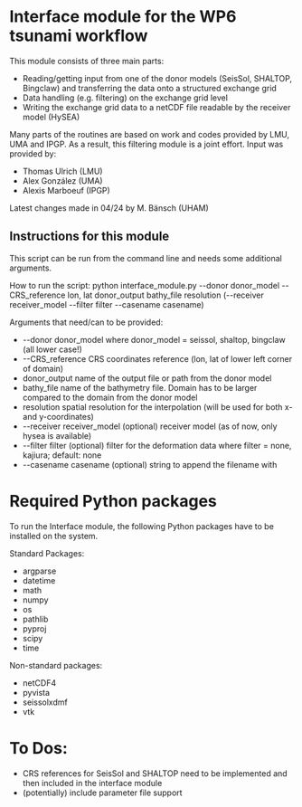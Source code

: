 # Interface module for the WP6 tsunami workflow

This module consists of three main parts:
  * Reading/getting input from one of the donor models (SeisSol, SHALTOP, Bingclaw)
      and transferring the data onto a structured exchange grid
  * Data handling (e.g. filtering) on the exchange grid level
  * Writing the exchange grid data to a netCDF file readable by the receiver model (HySEA)

Many parts of the routines are based on work and codes provided by LMU, UMA and IPGP. As a result, this filtering module is a joint effort.
Input was provided by:
  * Thomas Ulrich (LMU)
  * Alex González (UMA)
  * Alexis Marboeuf (IPGP)

Latest changes made in 04/24 by M. Bänsch (UHAM)

## Instructions for this module

This script can be run from the command line and needs some additional arguments.

How to run the script: 
  python interface_module.py --donor donor_model --CRS_reference lon, lat donor_output bathy_file resolution (--receiver receiver_model --filter filter --casename casename)

Arguments that need/can to be provided:
  * --donor donor_model           where donor_model = seissol, shaltop, bingclaw (all lower case!) 
  * --CRS_reference                    CRS coordinates reference (lon, lat of lower left corner of domain)
  * donor_output                       name of the output file or path from the donor model
  * bathy_file                             name of the bathymetry file. Domain has to be larger compared to the domain from the donor model
  * resolution                             spatial resolution for the interpolation (will be used for both x- and y-coordinates)
  * --receiver receiver_model     (optional) receiver model (as of now, only hysea is available)
  * --filter filter                          (optional) filter for the deformation data where filter = none, kajiura; default: none
  * --casename casename        (optional) string to append the filename with 

# Required Python packages
To run the Interface module, the following Python packages have to be installed on the system. 

Standard Packages:
  * argparse
  * datetime
  * math
  * numpy
  * os
  * pathlib
  * pyproj
  * scipy
  * time 

Non-standard packages:
  * netCDF4
  * pyvista
  * seissolxdmf
  * vtk

# To Dos:
  * CRS references for SeisSol and SHALTOP need to be implemented and then included in the interface module
  * (potentially) include parameter file support
